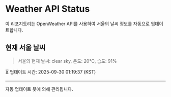 
# Weather API Status

이 리포지토리는 OpenWeather API를 사용하여 서울의 날씨 정보를 자동으로 업데이트합니다.

## 현재 서울 날씨
> 서울의 현재 날씨: clear sky, 온도: 20°C, 습도: 91%

⏳ 업데이트 시간: 2025-09-30 01:19:37 (KST)

---
자동 업데이트 봇에 의해 관리됩니다.
